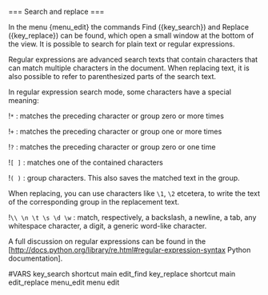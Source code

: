=== Search and replace ===

In the menu {menu_edit} the commands Find ({key_search})
and Replace ({key_replace}) can be found, which open a small window at the
bottom of the view.
It is possible to search for plain text or regular expressions.

Regular expressions are advanced search texts that contain characters that can
match multiple characters in the document.
When replacing text, it is also possible to refer to parenthesized parts of the
search text.

In regular expression search mode, some characters have a special meaning:

!`*`
: matches the preceding character or group zero or more times

!`+`
: matches the preceding character or group one or more times

!`?`
: matches the preceding character or group zero or one time

!`[ ]`
: matches one of the contained characters

!`( )`
: group characters. This also saves the matched text in the group.

  When replacing, you can use characters like `\1`, `\2` etcetera,
  to write the text of the corresponding group in the replacement text.

!`\\ \n \t \s \d \w`
: match, respectively, a backslash, a newline, a tab, any whitespace
  character, a digit, a generic word-like character.

A full discussion on regular expressions can be found in the
[http://docs.python.org/library/re.html#regular-expression-syntax
Python documentation].

#VARS
key_search shortcut main edit_find
key_replace shortcut main edit_replace
menu_edit menu edit

